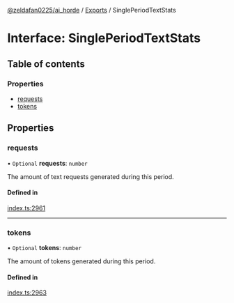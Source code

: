 [@zeldafan0225/ai_horde](../README.md) / [Exports](../modules.md) / SinglePeriodTextStats

# Interface: SinglePeriodTextStats

## Table of contents

### Properties

- [requests](SinglePeriodTextStats.md#requests)
- [tokens](SinglePeriodTextStats.md#tokens)

## Properties

### requests

• `Optional` **requests**: `number`

The amount of text requests generated during this period.

#### Defined in

[index.ts:2961](https://github.com/ZeldaFan0225/ai_horde/blob/a3ac80c/index.ts#L2961)

___

### tokens

• `Optional` **tokens**: `number`

The amount of tokens generated during this period.

#### Defined in

[index.ts:2963](https://github.com/ZeldaFan0225/ai_horde/blob/a3ac80c/index.ts#L2963)
